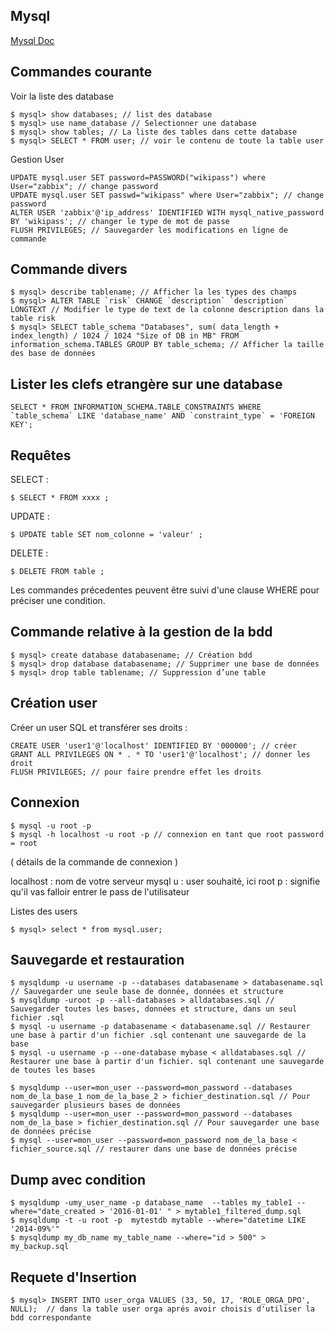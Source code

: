 ## Mysql


[Mysql Doc](https://dev.mysql.com/doc/)

Commandes courante
-------------------

Voir la liste des database

    $ mysql> show databases; // list des database
    $ mysql> use name_database // Selectionner une database
    $ mysql> show tables; // La liste des tables dans cette database
    $ mysql> SELECT * FROM user; // voir le contenu de toute la table user


Gestion User

    UPDATE mysql.user SET password=PASSWORD("wikipass") where User="zabbix"; // change password
    UPDATE mysql.user SET passwd="wikipass" where User="zabbix"; // change password
    ALTER USER 'zabbix'@'ip_address' IDENTIFIED WITH mysql_native_password BY 'wikipass'; // changer le type de mot de passe
    FLUSH PRIVILEGES; // Sauvegarder les modifications en ligne de commande

Commande divers
-------------------

    $ mysql> describe tablename; // Afficher la les types des champs
    $ mysql> ALTER TABLE `risk` CHANGE `description` `description` LONGTEXT // Modifier le type de text de la colonne description dans la table risk
    $ mysql> SELECT table_schema "Databases", sum( data_length + index_length) / 1024 / 1024 "Size of DB in MB" FROM information_schema.TABLES GROUP BY table_schema; // Afficher la taille des base de données


Lister les clefs etrangère sur une database
-------------------------------------------

    SELECT * FROM INFORMATION_SCHEMA.TABLE_CONSTRAINTS WHERE `table_schema` LIKE 'database_name' AND `constraint_type` = 'FOREIGN KEY';

Requêtes
-------------------

SELECT :

    $ SELECT * FROM xxxx ;

UPDATE :

    $ UPDATE table SET nom_colonne = 'valeur' ;

DELETE :

    $ DELETE FROM table ;

Les commandes précedentes peuvent être suivi d'une clause WHERE pour préciser une condition.


Commande relative à la gestion de la bdd
-------------------

    $ mysql> create database databasename; // Création bdd
    $ mysql> drop database databasename; // Supprimer une base de données
    $ mysql> drop table tablename; // Suppression d’une table


Création user
-------------------
Créer un user SQL et transférer ses droits :

    CREATE USER 'user1'@'localhost' IDENTIFIED BY '000000'; // créer
    GRANT ALL PRIVILEGES ON * . * TO 'user1'@'localhost'; // donner les droit
    FLUSH PRIVILEGES; // pour faire prendre effet les droits

Connexion
-------------------

    $ mysql -u root -p
    $ mysql -h localhost -u root -p // connexion en tant que root password = root

( détails de la commande de connexion )

localhost : nom de votre serveur mysql
u : user souhaité, ici root
p : signifie qu'il vas falloir entrer le pass de l'utilisateur


Listes des users

    $ mysql> select * from mysql.user;


Sauvegarde et restauration
-------------------

    $ mysqldump -u username -p --databases databasename > databasename.sql // Sauvegarder une seule base de donnée, données et structure
    $ mysqldump -uroot -p --all-databases > alldatabases.sql // Sauvegarder toutes les bases, données et structure, dans un seul fichier .sql
    $ mysql -u username -p databasename < databasename.sql // Restaurer une base à partir d'un fichier .sql contenant une sauvegarde de la base
    $ mysql -u username -p --one-database mybase < alldatabases.sql // Restaurer une base à partir d'un fichier. sql contenant une sauvegarde de toutes les bases

    $ mysqldump --user=mon_user --password=mon_password --databases nom_de_la_base_1 nom_de_la_base_2 > fichier_destination.sql // Pour sauvegarder plusieurs bases de données
    $ mysqldump --user=mon_user --password=mon_password --databases nom_de_la_base > fichier_destination.sql // Pour sauvegarder une base de données précise
    $ mysql --user=mon_user --password=mon_password nom_de_la_base < fichier_source.sql // restaurer dans une base de données précise

Dump avec condition
-------------------

    $ mysqldump -umy_user_name -p database_name  --tables my_table1 --where="date_created > '2016-01-01' " > mytable1_filtered_dump.sql
    $ mysqldump -t -u root -p  mytestdb mytable --where="datetime LIKE '2014-09%'"
    $ mysqldump my_db_name my_table_name --where="id > 500" > my_backup.sql



Requete d'Insertion
-------------------

    $ mysql> INSERT INTO user_orga VALUES (33, 50, 17, 'ROLE_ORGA_DPO', NULL);  // dans la table user orga aprés avoir choisis d'utiliser la bdd correspondante
